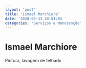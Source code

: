 ```yaml
---
layout: 'post'
title: 'Ismael Marchiore'
date: '2020-04-13 20:51:03 '
categories: 'Serviços e Manutenção'
---
```


# Ismael Marchiore

Pintura, lavagem de telhado 
